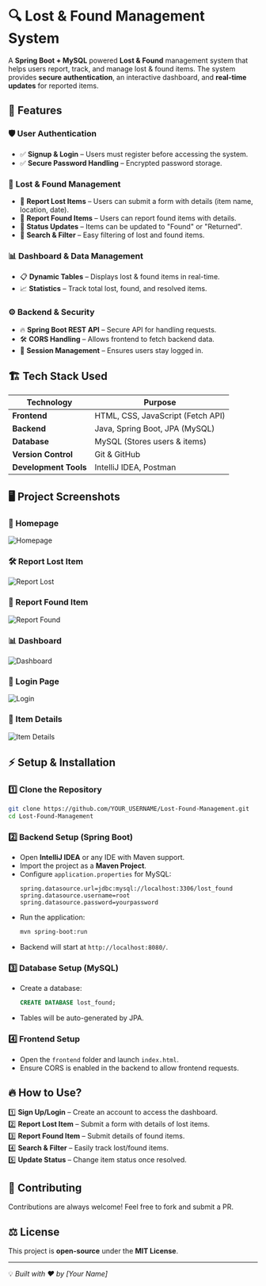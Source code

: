 # 🔍 Lost & Found Management System  

A **Spring Boot + MySQL** powered **Lost & Found** management system that helps users report, track, and manage lost & found items. The system provides **secure authentication**, an interactive dashboard, and **real-time updates** for reported items.  

## 🚀 Features  

### 🛡️ **User Authentication**  
- ✅ **Signup & Login** – Users must register before accessing the system.  
- ✅ **Secure Password Handling** – Encrypted password storage.  

### 🔎 **Lost & Found Management**  
- 📝 **Report Lost Items** – Users can submit a form with details (item name, location, date).  
- 🎯 **Report Found Items** – Users can report found items with details.  
- 🔄 **Status Updates** – Items can be updated to "Found" or "Returned".  
- 📌 **Search & Filter** – Easy filtering of lost and found items.  

### 📊 **Dashboard & Data Management**  
- 📋 **Dynamic Tables** – Displays lost & found items in real-time.  
- 📈 **Statistics** – Track total lost, found, and resolved items.  

### ⚙️ **Backend & Security**  
- 🔥 **Spring Boot REST API** – Secure API for handling requests.  
- 🛠️ **CORS Handling** – Allows frontend to fetch backend data.  
- 🔐 **Session Management** – Ensures users stay logged in.  

## 🏗️ **Tech Stack Used**  

| Technology      | Purpose                      |
|---------------|------------------------------|
| **Frontend**   | HTML, CSS, JavaScript (Fetch API) |
| **Backend**    | Java, Spring Boot, JPA (MySQL) |
| **Database**   | MySQL (Stores users & items) |
| **Version Control** | Git & GitHub |
| **Development Tools** | IntelliJ IDEA, Postman |

## 🖥️ **Project Screenshots**  

### 📌 Homepage  
![Homepage](screenshots/homepage.png)  

### 🛠️ Report Lost Item  
![Report Lost](screenshots/report_lost.png)  

### 🎯 Report Found Item  
![Report Found](screenshots/report_found.png)  

### 📊 Dashboard  
![Dashboard](screenshots/dashboard.png)  

### 🔐 Login Page  
![Login](screenshots/login.png)  

### 🔄 Item Details  
![Item Details](screenshots/item_details.png)  

## ⚡ **Setup & Installation**  

### 1️⃣ **Clone the Repository**  
```bash
git clone https://github.com/YOUR_USERNAME/Lost-Found-Management.git
cd Lost-Found-Management
```

### 2️⃣ **Backend Setup (Spring Boot)**  
- Open **IntelliJ IDEA** or any IDE with Maven support.  
- Import the project as a **Maven Project**.  
- Configure `application.properties` for MySQL:  
  ```properties
  spring.datasource.url=jdbc:mysql://localhost:3306/lost_found
  spring.datasource.username=root
  spring.datasource.password=yourpassword
  ```
- Run the application:  
  ```bash
  mvn spring-boot:run
  ```
- Backend will start at `http://localhost:8080/`.  

### 3️⃣ **Database Setup (MySQL)**  
- Create a database:  
  ```sql
  CREATE DATABASE lost_found;
  ```
- Tables will be auto-generated by JPA.  

### 4️⃣ **Frontend Setup**  
- Open the `frontend` folder and launch `index.html`.  
- Ensure CORS is enabled in the backend to allow frontend requests.  

## 🔥 **How to Use?**  

1️⃣ **Sign Up/Login** – Create an account to access the dashboard.  
2️⃣ **Report Lost Item** – Submit a form with details of lost items.  
3️⃣ **Report Found Item** – Submit details of found items.  
4️⃣ **Search & Filter** – Easily track lost/found items.  
5️⃣ **Update Status** – Change item status once resolved.  

## 🤝 **Contributing**  
Contributions are always welcome! Feel free to fork and submit a PR.  

## ⚖️ **License**  
This project is **open-source** under the **MIT License**.  

---
  
💡 *Built with ❤️ by [Your Name]*  
